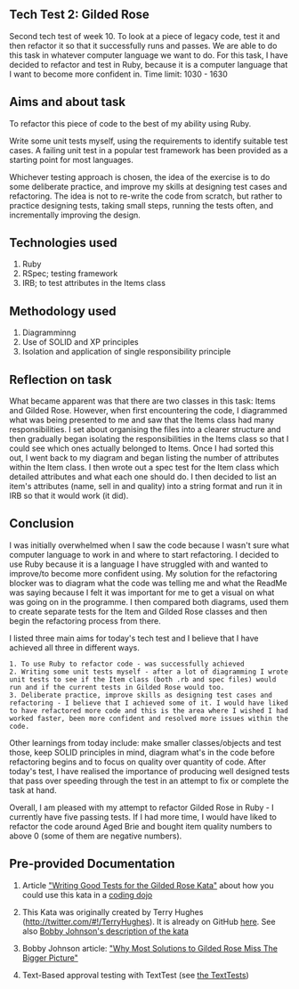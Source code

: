 ## Tech Test 2: Gilded Rose
Second tech test of week 10. To look at a piece of legacy code, test it and then refactor it so that it successfully runs and passes.
We are able to do this task in whatever computer language we want to do. For this task, I have decided to refactor and test in Ruby, because it is a computer language that I want to become more confident in.
Time limit: 1030 - 1630

## Aims and about task
To refactor this piece of code to the best of my ability using Ruby.

Write some unit tests myself, using the requirements to identify suitable test cases. A failing unit test in a popular test framework has been provided as a starting point for most languages.

Whichever testing approach is chosen, the idea of the exercise is to do some deliberate practice, and improve my skills at designing test cases and refactoring. The idea is not to re-write the code from scratch, but rather to practice designing tests, taking small steps, running the tests often, and incrementally improving the design.

## Technologies used
1. Ruby
2. RSpec; testing framework
3. IRB; to test attributes in the Items class

## Methodology used
1. Diagramminng
2. Use of SOLID and XP principles
3. Isolation and application of single responsibility principle

## Reflection on task
What became apparent was that there are two classes in this task: Items and Gilded Rose. However, when first encountering the code, I diagrammed what was being presented to me and saw that the Items class had many responsibilities. I set about organising the files into a clearer structure and then gradually began isolating the responsibilities in the Items class so that I could see which ones actually belonged to Items. Once I had sorted this out, I went back to my diagram and began listing the number of attributes within the Item class.
I then wrote out a spec test for the Item class which detailed attributes and what each one should do. I then decided to list an item's attributes (name, sell in and quality) into a string format and run it in IRB so that it would work (it did).

## Conclusion
I was initially overwhelmed when I saw the code because I wasn't sure what computer language to work in and where to start refactoring. 
I decided to use Ruby because it is a language I have struggled with and wanted to improve/to become more confident using. 
My solution for the refactoring blocker was to diagram what the code was telling me and what the ReadMe was saying because I felt it was important for me to get a visual on what was going on in the programme. 
I then compared both diagrams, used them to create separate tests for the Item and Gilded Rose classes and then begin the refactoring process from there. 

I listed three main aims for today's tech test and I believe that I have achieved all three in different ways.

`````
1. To use Ruby to refactor code - was successfully achieved
2. Writing some unit tests myself - after a lot of diagramming I wrote unit tests to see if the Item class (both .rb and spec files) would run and if the current tests in Gilded Rose would too.
3. Deliberate practice, improve skills as designing test cases and refactoring - I believe that I achieved some of it. I would have liked to have refactored more code and this is the area where I wished I had worked faster, been more confident and resolved more issues within the code.
`````

Other learnings from today include: make smaller classes/objects and test those, keep SOLID principles in mind, diagram what's in the code before refactoring begins and to focus on quality over quantity of code. After today's test, I have realised the importance of producing well designed tests that pass over speeding through the test in an attempt to fix or complete the task at hand. 

Overall, I am pleased with my attempt to refactor Gilded Rose in Ruby - I currently have five passing tests.
If I had more time, I would have liked to refactor the code around Aged Brie and bought item quality numbers to above 0 (some of them are negative numbers). 

## Pre-provided Documentation
1. Article ["Writing Good Tests for the Gilded Rose Kata"](http://coding-is-like-cooking.info/2013/03/writing-good-tests-for-the-gilded-rose-kata/) about how you could use this kata in a [coding dojo](https://leanpub.com/codingdojohandbook)

2. This Kata was originally created by Terry Hughes (http://twitter.com/#!/TerryHughes). It is already on GitHub [here](https://github.com/NotMyself/GildedRose). See also [Bobby Johnson's description of the kata](http://iamnotmyself.com/2011/02/13/refactor-this-the-gilded-rose-kata/)

3. Bobby Johnson article: ["Why Most Solutions to Gilded Rose Miss The Bigger Picture"](http://iamnotmyself.com/2012/12/07/why-most-solutions-to-gilded-rose-miss-the-bigger-picture)

4. Text-Based approval testing with TextTest (see [the TextTests](https://github.com/emilybache/GildedRose-Refactoring-Kata/tree/master/texttests))
